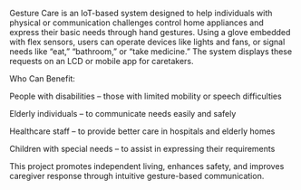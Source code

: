 Gesture Care is an IoT-based system designed to help individuals with physical or communication challenges control home appliances and express their basic needs through hand gestures. Using a glove embedded with flex sensors, users can operate devices like lights and fans, or signal needs like “eat,” “bathroom,” or “take medicine.” The system displays these requests on an LCD or mobile app for caretakers.

Who Can Benefit:

People with disabilities – those with limited mobility or speech difficulties

Elderly individuals – to communicate needs easily and safely

Healthcare staff – to provide better care in hospitals and elderly homes

Children with special needs – to assist in expressing their requirements

This project promotes independent living, enhances safety, and improves caregiver response through intuitive gesture-based communication.
